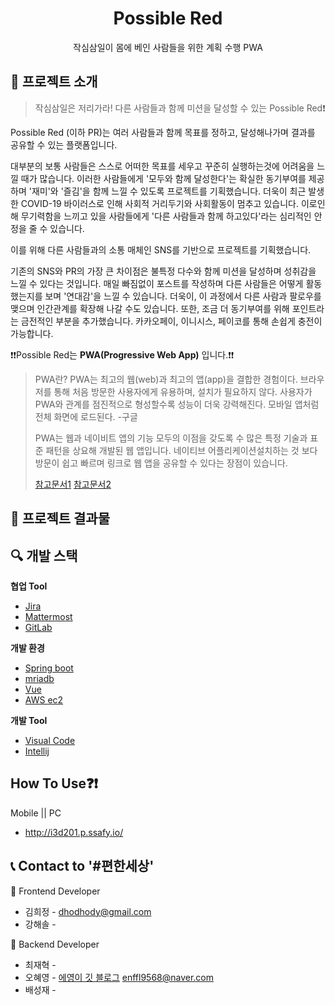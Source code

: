   <h1 align="center">Possible Red</h1>

  <p align="center">
    작심삼일이 몸에 베인 사람들을 위한 계획 수행 PWA
</p>




##  📝 프로젝트 소개

> 작심삼일은 저리가라! 다른 사람들과 함께 미션을 달성할 수 있는 Possible Red❗



Possible Red (이하 PR)는 여러 사람들과 함께 목표를 정하고, 달성해나가며 결과를 공유할 수 있는 플랫폼입니다.

 대부분의 보통 사람들은 스스로 어떠한 목표를 세우고 꾸준히 실행하는것에 어려움을 느낄 때가 많습니다. 이러한 사람들에게 '모두와 함께 달성한다'는 확실한 동기부여를 제공하며 '재미'와 '즐김'을 함께 느낄 수 있도록 프로젝트를 기획했습니다. 더욱이 최근 발생한 COVID-19 바이러스로 인해 사회적 거리두기와 사회활동이 멈추고 있습니다. 이로인해 무기력함을 느끼고 있을 사람들에게 '다른 사람들과 함께 하고있다'라는 심리적인 안정을 줄 수 있습니다. 

 이를 위해 다른 사람들과의 소통 매체인 SNS를 기반으로 프로젝트를 기획했습니다.

 기존의 SNS와 PR의 가장 큰 차이점은 불특정 다수와 함께 미션을 달성하며 성취감을 느낄 수 있다는 것입니다. 매일 빠짐없이 포스트를 작성하며 다른 사람들은 어떻게 활동했는지를 보며 '연대감'을 느낄 수 있습니다. 더욱이, 이 과정에서 다른 사람과 팔로우를 맺으며 인간관계를 확장해 나갈 수도 있습니다. 또한, 조금 더 동기부여를 위해 포인트라는 금전적인 부분을 추가했습니다. 카카오페이, 이니시스, 페이코를 통해 손쉽게 충전이 가능합니다.



❗❗Possible Red는 **PWA(Progressive Web App)** 입니다.❗❗

> PWA란? PWA는 최고의 웹(web)과 최고의 앱(app)을 결합한 경험이다. 브라우저를 통해 처음 방문한 사용자에게 유용하며, 설치가 필요하지 않다. 사용자가 PWA와 관계를 점진적으로 형성할수록 성능이 더욱 강력해진다. 모바일 앱처럼 전체 화면에 로드된다. -구글
>
> PWA는 웹과 네이비트 앱의 기능 모두의 이점을 갖도록 수 많은 특정 기술과 표준 패턴을 상요해 개발된 웹 앱입니다. 네이티브 어플리케이션설치하는 것 보다 방문이 쉽고 빠르며 링크로 웹 앱을 공유할 수 있다는 장점이 있습니다. 
>
> [참고문서1]([https://developer.mozilla.org/ko/docs/Web/Progressive_web_apps/%EC%86%8C%EA%B0%9C](https://developer.mozilla.org/ko/docs/Web/Progressive_web_apps/소개))   [참고문서2]([https://altenull.github.io/2018/02/25/%ED%94%84%EB%A1%9C%EA%B7%B8%EB%A0%88%EC%8B%9C%EB%B8%8C-%EC%9B%B9-%EC%95%B1-Progressive-Web-Apps-%EB%9E%80/](https://altenull.github.io/2018/02/25/프로그레시브-웹-앱-Progressive-Web-Apps-란/))





## 💾 프로젝트 결과물







## 🔍 개발 스택

 **협업 Tool**

- [Jira](https://www.atlassian.com/software/jira/)
- [Mattermost](https://mattermost.com/)
- [GitLab](https://about.gitlab.com/)

**개발 환경**

- [Spring boot](https://spring.io/projects/spring-boot/)
- [mriadb](https://mariadb.com/?_ga=2.5990458.828530280.1597933163-1220428684.1595376782&_gac=1.253048443.1597933163.Cj0KCQjwvvj5BRDkARIsAGD9vlJI4NHCwXQd0QPXHgi7Ah0FALfoOK6sEDeNHixB2aYjmILXUwDGdrEaAqEQEALw_wcB)
- [Vue](https://vuejs.org/)
- [AWS ec2](https://aws.amazon.com/ko/?nc2=h_lg) 

**개발 Tool**

- [Visual Code](https://code.visualstudio.com/)
- [Intellij](https://www.jetbrains.com/ko-kr/idea/)



## How To Use❓❗

Mobile || PC

- http://i3d201.p.ssafy.io/





## 📞 Contact to '#편한세상'



🎨 Frontend Developer

- 김희정 - dhodhody@gmail.com
- 강해솔 - 

🔨 Backend Developer

- 최재혁 - 
- 오혜영 - [에영이 깃 블로그](oheong.github.io) enffl9568@naver.com
- 배성재 - 